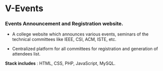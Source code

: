 # V-Events
### Events Announcement and Registration website.
* A college website which announces various events, seminars of the
technical committees like IEEE, CSI, ACM, ISTE, etc.

* Centralized platform for all committees for registration and
generation of attendees list.

**Stack includes** : HTML, CSS, PHP, JavaScript, MySQL.
